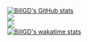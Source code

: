 [![BillGD's GitHub stats](https://github-readme-stats-16p9d149i-bill-gd.vercel.app/api?username=Bill-GD&include_all_commits=true&show_icons=true&theme=vision-friendly-dark&bg_color=00000000)](https://github.com/anuraghazra/github-readme-stats)<br>
![](https://github-readme-streak-stats.herokuapp.com/?user=Bill-GD&theme=vision-friendly-dark&background=00000000)
<br>
![](https://github-readme-stats-16p9d149i-bill-gd.vercel.app/api/top-langs/?username=Bill-GD&theme=vision-friendly-dark&include_all_commits=false&count_private=false&layout=compact&langs_count=8&bg_color=00000000)
<br>
[![BillGD's wakatime stats](https://github-readme-stats-16p9d149i-bill-gd.vercel.app/api/wakatime?username=BillGD&hide_title=true&langs_count=5&range=all_time&theme=vision-friendly-dark&bg_color=00000000&v=2)](https://github.com/anuraghazra/github-readme-stats)
